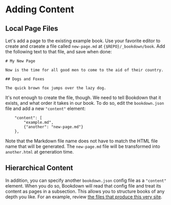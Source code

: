 # Adding Content

## Local Page Files

Let's add a page to the existing example book. Use your favorite editor to create and craeate a file called `new-page.md` at `{$REPO}/_bookdown/book`. Add the following text to that file, and save when done:

    # My New Page

    Now is the time for all good men to come to the aid of their country.

    ## Dogs and Foxes

    The quick brown fox jumps over the lazy dog.

It's not enough to create the file, though. We need to tell Bookdown that it exists, and what order it takes in our book.  To do so, edit the `bookdown.json` file and add a new `"content"` element:

        "content": [
            "example.md",
            {"another": "new-page.md"}
        },

Note that the Markdown file name does not have to match the HTML file name that will be generated.  The `new-page.md` file will be transformed into `another.html` at generation time.

## Hierarchical Content

In addition, you can specify another `bookdown.json` config file as a `"content"` element. When you do so, Bookdown will read that config file and treat its content as pages in a subsection. This allows you to structure books of any depth you like. For an example, review [the files that produce this very site][1].

[1]: https://github.com/bookdown/bookdown.github.io/tree/master/_bookdown/book
